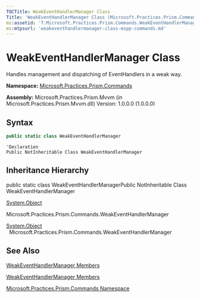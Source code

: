 ```yaml
---
TOCTitle: WeakEventHandlerManager Class
Title: 'WeakEventHandlerManager Class (Microsoft.Practices.Prism.Commands)'
ms:assetid: 'T:Microsoft.Practices.Prism.Commands.WeakEventHandlerManager'
ms:mtpsurl: 'weakeventhandlermanager-class-mspp-commands.md'
---
```


# WeakEventHandlerManager Class

Handles management and dispatching of EventHandlers in a weak way.

**Namespace:** [Microsoft.Practices.Prism.Commands](mspp-commands-namespace)

**Assembly:** Microsoft.Practices.Prism.Mvvm (in Microsoft.Practices.Prism.Mvvm.dll) Version: 1.0.0.0 (1.0.0.0)

## Syntax

```C#
public static class WeakEventHandlerManager
```

```VB
'Declaration
Public NotInheritable Class WeakEventHandlerManager
```

## Inheritance Hierarchy

public static class WeakEventHandlerManagerPublic NotInheritable Class WeakEventHandlerManager

[System.Object](http://msdn2.microsoft.com/en-us/library/e5kfa45b)

Microsoft.Practices.Prism.Commands.WeakEventHandlerManager

<span id="familyToggle"></span>[System.Object](http://msdn.microsoft.com/en-us/library/e5kfa45b)
  Microsoft.Practices.Prism.Commands.WeakEventHandlerManager

## See Also

[WeakEventHandlerManager Members](weakeventhandlermanager-members-mspp-commands)

[WeakEventHandlerManager Members](https://msdn.microsoft.com/allmembers.t:microsoft.practices.prism.commands.weakeventhandlermanager)

[Microsoft.Practices.Prism.Commands Namespace](mspp-commands-namespace)